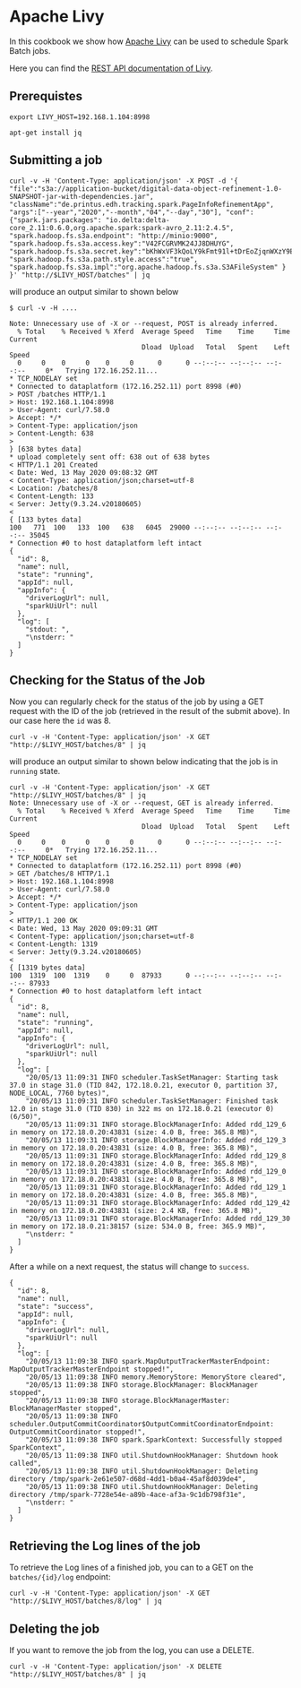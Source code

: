 # Apache Livy

In this cookbook we show how [Apache Livy](https://livy.incubator.apache.org/) can be used to schedule Spark Batch jobs. 

Here you can find the [REST API documentation of Livy](https://livy.incubator.apache.org/docs/latest/rest-api.html).

## Prerequistes
```
export LIVY_HOST=192.168.1.104:8998
```

```
apt-get install jq
```

## Submitting a job

```
curl -v -H 'Content-Type: application/json' -X POST -d '{ "file":"s3a://application-bucket/digital-data-object-refinement-1.0-SNAPSHOT-jar-with-dependencies.jar", "className":"de.printus.edh.tracking.spark.PageInfoRefinementApp", "args":["--year","2020","--month","04","--day","30"], "conf": {"spark.jars.packages": "io.delta:delta-core_2.11:0.6.0,org.apache.spark:spark-avro_2.11:2.4.5", "spark.hadoop.fs.s3a.endpoint": "http://minio:9000", "spark.hadoop.fs.s3a.access.key":"V42FCGRVMK24JJ8DHUYG", "spark.hadoop.fs.s3a.secret.key":"bKhWxVF3kQoLY9kFmt91l+tDrEoZjqnWXzY9Eza", "spark.hadoop.fs.s3a.path.style.access":"true", "spark.hadoop.fs.s3a.impl":"org.apache.hadoop.fs.s3a.S3AFileSystem" } }' "http://$LIVY_HOST/batches" | jq
```

will produce an output similar to shown below

```
$ curl -v -H ....

Note: Unnecessary use of -X or --request, POST is already inferred.
  % Total    % Received % Xferd  Average Speed   Time    Time     Time  Current
                                 Dload  Upload   Total   Spent    Left  Speed
  0     0    0     0    0     0      0      0 --:--:-- --:--:-- --:--:--     0*   Trying 172.16.252.11...
* TCP_NODELAY set
* Connected to dataplatform (172.16.252.11) port 8998 (#0)
> POST /batches HTTP/1.1
> Host: 192.168.1.104:8998
> User-Agent: curl/7.58.0
> Accept: */*
> Content-Type: application/json
> Content-Length: 638
> 
} [638 bytes data]
* upload completely sent off: 638 out of 638 bytes
< HTTP/1.1 201 Created
< Date: Wed, 13 May 2020 09:08:32 GMT
< Content-Type: application/json;charset=utf-8
< Location: /batches/8
< Content-Length: 133
< Server: Jetty(9.3.24.v20180605)
< 
{ [133 bytes data]
100   771  100   133  100   638   6045  29000 --:--:-- --:--:-- --:--:-- 35045
* Connection #0 to host dataplatform left intact
{
  "id": 8,
  "name": null,
  "state": "running",
  "appId": null,
  "appInfo": {
    "driverLogUrl": null,
    "sparkUiUrl": null
  },
  "log": [
    "stdout: ",
    "\nstderr: "
  ]
}
```

## Checking for the Status of the Job

Now you can regularly check for the status of the job by using a GET request with the ID of the job (retrieved in the result of the submit above). In our case here the `id` was 8. 

```
curl -v -H 'Content-Type: application/json' -X GET "http://$LIVY_HOST/batches/8" | jq
```

will produce an output similar to shown below indicating that the job is in `running` state.

```
curl -v -H 'Content-Type: application/json' -X GET "http://$LIVY_HOST/batches/8" | jq
Note: Unnecessary use of -X or --request, GET is already inferred.
  % Total    % Received % Xferd  Average Speed   Time    Time     Time  Current
                                 Dload  Upload   Total   Spent    Left  Speed
  0     0    0     0    0     0      0      0 --:--:-- --:--:-- --:--:--     0*   Trying 172.16.252.11...
* TCP_NODELAY set
* Connected to dataplatform (172.16.252.11) port 8998 (#0)
> GET /batches/8 HTTP/1.1
> Host: 192.168.1.104:8998
> User-Agent: curl/7.58.0
> Accept: */*
> Content-Type: application/json
> 
< HTTP/1.1 200 OK
< Date: Wed, 13 May 2020 09:09:31 GMT
< Content-Type: application/json;charset=utf-8
< Content-Length: 1319
< Server: Jetty(9.3.24.v20180605)
< 
{ [1319 bytes data]
100  1319  100  1319    0     0  87933      0 --:--:-- --:--:-- --:--:-- 87933
* Connection #0 to host dataplatform left intact
{
  "id": 8,
  "name": null,
  "state": "running",
  "appId": null,
  "appInfo": {
    "driverLogUrl": null,
    "sparkUiUrl": null
  },
  "log": [
    "20/05/13 11:09:31 INFO scheduler.TaskSetManager: Starting task 37.0 in stage 31.0 (TID 842, 172.18.0.21, executor 0, partition 37, NODE_LOCAL, 7760 bytes)",
    "20/05/13 11:09:31 INFO scheduler.TaskSetManager: Finished task 12.0 in stage 31.0 (TID 830) in 322 ms on 172.18.0.21 (executor 0) (6/50)",
    "20/05/13 11:09:31 INFO storage.BlockManagerInfo: Added rdd_129_6 in memory on 172.18.0.20:43831 (size: 4.0 B, free: 365.8 MB)",
    "20/05/13 11:09:31 INFO storage.BlockManagerInfo: Added rdd_129_3 in memory on 172.18.0.20:43831 (size: 4.0 B, free: 365.8 MB)",
    "20/05/13 11:09:31 INFO storage.BlockManagerInfo: Added rdd_129_8 in memory on 172.18.0.20:43831 (size: 4.0 B, free: 365.8 MB)",
    "20/05/13 11:09:31 INFO storage.BlockManagerInfo: Added rdd_129_0 in memory on 172.18.0.20:43831 (size: 4.0 B, free: 365.8 MB)",
    "20/05/13 11:09:31 INFO storage.BlockManagerInfo: Added rdd_129_1 in memory on 172.18.0.20:43831 (size: 4.0 B, free: 365.8 MB)",
    "20/05/13 11:09:31 INFO storage.BlockManagerInfo: Added rdd_129_42 in memory on 172.18.0.20:43831 (size: 2.4 KB, free: 365.8 MB)",
    "20/05/13 11:09:31 INFO storage.BlockManagerInfo: Added rdd_129_30 in memory on 172.18.0.21:38157 (size: 534.0 B, free: 365.9 MB)",
    "\nstderr: "
  ]
}
```

After a while on a next request, the status will change to `success`.

```
{
  "id": 8,
  "name": null,
  "state": "success",
  "appId": null,
  "appInfo": {
    "driverLogUrl": null,
    "sparkUiUrl": null
  },
  "log": [
    "20/05/13 11:09:38 INFO spark.MapOutputTrackerMasterEndpoint: MapOutputTrackerMasterEndpoint stopped!",
    "20/05/13 11:09:38 INFO memory.MemoryStore: MemoryStore cleared",
    "20/05/13 11:09:38 INFO storage.BlockManager: BlockManager stopped",
    "20/05/13 11:09:38 INFO storage.BlockManagerMaster: BlockManagerMaster stopped",
    "20/05/13 11:09:38 INFO scheduler.OutputCommitCoordinator$OutputCommitCoordinatorEndpoint: OutputCommitCoordinator stopped!",
    "20/05/13 11:09:38 INFO spark.SparkContext: Successfully stopped SparkContext",
    "20/05/13 11:09:38 INFO util.ShutdownHookManager: Shutdown hook called",
    "20/05/13 11:09:38 INFO util.ShutdownHookManager: Deleting directory /tmp/spark-2e61e507-d68d-4dd1-b0a4-45af8d039de4",
    "20/05/13 11:09:38 INFO util.ShutdownHookManager: Deleting directory /tmp/spark-7728e54e-a89b-4ace-af3a-9c1db798f31e",
    "\nstderr: "
  ]
}
```

## Retrieving the Log lines of the job

To retrieve the Log lines of a finished job, you can to a GET on the `batches/{id}/log` endpoint:

```
curl -v -H 'Content-Type: application/json' -X GET "http://$LIVY_HOST/batches/8/log" | jq
```

## Deleting the job

If you want to remove the job from the log, you can use a DELETE.

```
curl -v -H 'Content-Type: application/json' -X DELETE "http://$LIVY_HOST/batches/8" | jq
```
